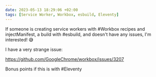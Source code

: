 ```yaml
---
date: 2023-05-13 18:29:06 +02:00
tags: [Service Worker, Workbox, esbuild, Eleventy]
---
```


If someone is creating service workers with #Workbox recipes and injectManifest, a build with #esbuild, and doesn't have any issues, I'm interested! 😅

I have a very strange issue:

https://github.com/GoogleChrome/workbox/issues/3207

Bonus points if this is with #Eleventy
